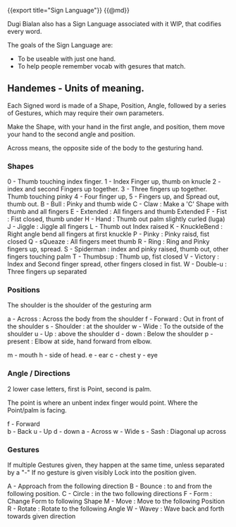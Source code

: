 {{export title="Sign Language"}}
{{@md}}

Dugi Bialan also has a Sign Language associated with it WIP, that codifies every word.

The goals of the Sign Language are:

* To be useable with just one hand.
* To help people remember vocab with gesures that match.


Handemes - Units of meaning.
-------

Each Signed word is made of a Shape,  Position, Angle, followed by a series of Gestures, which may require their own parameters.

Make the Shape, with your hand in the first angle, and position, them move your hand to the second angle and position.

Across means, the opposite side of the body to the gesturing hand.

### Shapes

0 - Thumb touching index finger.
1 - Index Finger up, thumb on knucle
2 - index and second Fingers up together.
3 - Three fingers up together. Thumb touching pinky
4 - Four finger up, 
5 - Fingers up, and Spread out, thumb out.
B - Bull : Pinky and thumb wide
C - Claw : Make a 'C' Shape with thumb and all fingers
E - Extended : All fingers and thumb Extended
F - Fist : Fist closed, thumb under
H - Hand : Thumb out palm slightly curled (luga)
J - Jiggle : Jiggle all fingers
L - Thumb out Index raised
K - KnuckleBend : Right angle bend all fingers at first knuckle
P - Pinky : Pinky raisd, fist closed
Q - sQueaze : All fingers meet thumb
R - Ring : Ring and Pinky fingers up, spread.
S - Spiderman : index and pinky raised, thumb out, other fingers touching palm
T - Thumbsup : Thumb up, fist closed
V - Victory : Index and Second finger spread, other fingers closed in fist.
W - Double-u : Three fingers up separated

### Positions

The shoulder is the shoulder of the gesturing arm

a - Across : Across the body from the shoulder
f - Forward : Out in front of the shoulder
s - Shoulder : at the shoulder 
w - Wide : To the outside of the shoulder
u - Up : above the shoulder
d - down : Below the shoulder
p - present : Elbow at side, hand forward from elbow.

m - mouth
h - side of head.
e - ear
c - chest
y - eye

### Angle / Directions

2 lower case letters, first is Point, second is palm.

The point is where an unbent index finger would point.
Where the Point/palm is facing.

f - Forward  
b - Back 
u - Up 
d - down
a - Across 
w - Wide 
s - Sash : Diagonal up across


### Gestures

If multiple Gestures given, they happen at the same time, unless separated by a "-"
If no gesture is given visibly Lock into the position given.

A - Approach from the following direction
B - Bounce : to and from the following position.
C - Circle : in the two following directions
F - Form : Change Form to following Shape
M - Move : Move to the following Position
R - Rotate : Rotate to the following Angle
W - Wavey : Wave back and forth towards given direction


